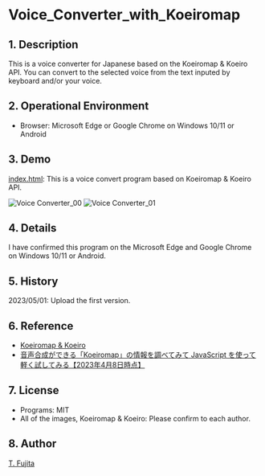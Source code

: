 # Voice_Converter_with_Koeiromap

## 1. Description
This is a voice converter for Japanese based on the Koeiromap & Koeiro API. You can convert to the selected voice from the text inputed by keyboard and/or your voice.  

## 2. Operational Environment
- Browser: Microsoft Edge or Google Chrome on Windows 10/11 or Android

## 3. Demo
[index.html](https://to-fujita.github.io/Voice_Converter_with_Koeiromap/index.html): This is a voice convert program based on Koeiromap & Koeiro API.
  
![Voice Converter_00](https://to-fujita.github.io/Images/Voice_Converter_with_Koeiromap.jpg "Images for Voice Converter with Koeiromap")
![Voice Converter_01](https://to-fujita.github.io/Images/Voice_Converter_with_Koeiromap-01.jpg "Images for Voice Select dialog")

## 4. Details
I have confirmed this program on the Microsoft Edge and Google Chrome on Windows 10/11 or Android.  

  
## 5. History
2023/05/01: Upload the first version.  
  
## 6. Reference
- [Koeiromap & Koeiro](http://koeiromap.rinna.jp/)
- [音声合成ができる「Koeiromap」の情報を調べてみて JavaScript を使って軽く試してみる【2023年4月8日時点】](https://qiita.com/youtoy/items/258ac8ed5313f64402a3)

  
## 7. License
- Programs: MIT
- All of the images, Koeiromap & Koeiro: Please confirm to each author.
  
## 8. Author
[T. Fujita](https://github.com/To-Fujita)
